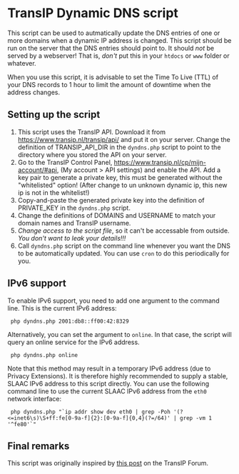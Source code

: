 # TransIP Dynamic DNS script
This script can be used to autmatically update the DNS entries of one or more domains when a dynamic IP address
is changed. This script should be run on the server that the DNS entries should point to. It should *not* be served
by a webserver! That is, *don't* put this in your `htdocs` or `www` folder or whatever.

When you use this script, it is advisable to set the Time To Live (TTL) of your DNS records to 1 hour to limit the
amount of downtime when the address changes.


## Setting up the script
1. This script uses the TransIP API. Download it from https://www.transip.nl/transip/api/ and put it on your server.
   Change the definition of TRANSIP_API_DIR in the `dyndns.php` script to point to the directory where you stored the
   API on your server.
2. Go to the TransIP Control Panel, https://www.transip.nl/cp/mijn-account/#api, (My account > API settings) and enable
   the API. Add a key pair to generate a private key, this must be generated without the "whitelisted" option!
   (After change to un unknown dynamic ip, this new ip is not in the whitelist!)
3. Copy-and-paste the generated private key into the definition of PRIVATE_KEY in the `dyndns.php` script.
4. Change the definitions of DOMAINS and USERNAME to match your domain names and TransIP username.
5. *Change access to the script file*, so it can't be accessable from outside. *You don't want to leak your details!!!*
6. Call `dyndns.php` script on the command line whenever you want the DNS to be automatically updated. You can use
   `cron` to do this periodically for you.


## IPv6 support
To enable IPv6 support, you need to add one argument to the command line. This is the current IPv6 address:

     php dyndns.php 2001:db8::ff00:42:8329

Alternatively, you can set the argument to `online`. In that case, the script will query an online service for the IPv6
address.

     php dyndns.php online

Note that this method may result in a temporary IPv6 address (due to Privacy Extensions). It is therefore highly
recommended to supply a stable, SLAAC IPv6 address to this script directly. You can use the following command line to
use the current SLAAC IPv6 address from the `eth0` network interface:

     php dyndns.php "`ip addr show dev eth0 | grep -Poh '(?<=inet6\s)\S+ff:fe[0-9a-f]{2}:[0-9a-f]{0,4}(?=/64)' | grep -vm 1 '^fe80'`"


## Final remarks
This script was originally inspired by [this post](https://www.transip.nl/forum/post/prm/82/2#3198) on the TransIP
Forum.
